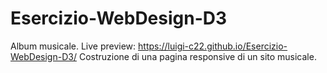 # Esercizio-WebDesign-D3
Album musicale. Live preview: https://luigi-c22.github.io/Esercizio-WebDesign-D3/
Costruzione di una pagina responsive di un sito musicale.
